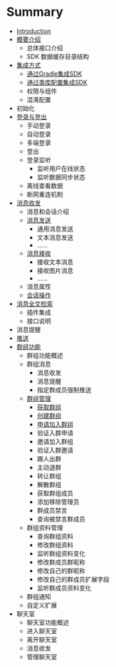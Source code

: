 # Summary

* [Introduction](README.md)
* [概要介绍](gai-yao-jie-shao.md)
  * 总体接口介绍
  * SDK 数据缓存目录结构
* [集成方式](ji-cheng-fang-shi.md)
  * [通过Gradle集成SDK](ji-cheng-fang-shi/tong-guo-gradle-ji-cheng-sdk.md)
  * [通过类库配置集成SDK](ji-cheng-fang-shi/tong-guo-lei-ku-pei-zhi-ji-cheng-sdk.md)
  * 权限与组件
  * 混淆配置
* 初始化
* [登录与登出](deng-lu-yu-deng-chu.md)
  * 手动登录
  * 自动登录
  * 多端登录
  * 登出
  * 登录监听
    * 监听用户在线状态
    * 监听数据同步状态
  * 离线查看数据
  * 断网重连机制
* [消息收发](xiao-xi-shou-fa.md)
  * 消息和会话介绍
  * [消息发送](xiao-xi-shou-fa/xiao-xi-fa-song.md)
    * 通用消息发送
    * 文本消息发送
    * ……
  * [消息接收](xiao-xi-shou-fa/xiao-xi-jie-shou.md)
    * 接收文本消息
    * 接收图片消息
    * ……
  * 消息属性
  * [会话操作](xiao-xi-shou-fa/hui-hua-cao-zuo.md)
* [消息全文检索](xiao-xi-quan-wen-jian-suo.md)
  * 插件集成
  * 接口说明
* 消息提醒
* [推送](tui-song.md)
* [群组功能](qun-zu-gong-neng.md)
  * 群组功能概述
  * 群组消息
    * 消息收发
    * 消息提醒
    * 指定群成员强制推送
  * [群组管理](qun-zu-gong-neng/qun-zu-guan-li.md)
    * [获取群组](qun-zu-gong-neng/qun-zu-guan-li/huo-qu-qun-zu.md)
    * [创建群组](qun-zu-gong-neng/qun-zu-guan-li/chuang-jian-qun-zu.md)
    * [申请加入群组](qun-zu-gong-neng/qun-zu-guan-li/shen-qing-jia-ru-qun-zu.md)
    * 验证入群申请
    * 邀请加入群组
    * 验证入群邀请
    * 踢人出群
    * 主动退群
    * 转让群组
    * 解散群组
    * 获取群组成员
    * 添加移除管理员
    * 群成员禁言
    * 查询被禁言群成员
  * 群组资料管理
    * 查询群组资料
    * 修改群组资料
    * 监听群组资料变化
    * 修改群成员群昵称
    * 修改自己的群昵称
    * 修改自己的群成员扩展字段
    * 监听群成员资料变化
  * 群组通知
  * 自定义扩展
* 聊天室
  * 聊天室功能概述
  * 进入聊天室
  * 离开聊天室
  * 消息收发
  * 管理聊天室




